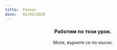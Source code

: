 ```yaml
---
title:  Разказ
date:   01/05/2020
---
```


### <center>Работим по този урок.</center>
<center>Моля, върнете се по-късно.</center>